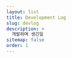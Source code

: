 ```yaml
---
layout: list
title: Development Log
slug: devlog
description: >
  개발하며 생긴일
sitemap: false
order: 1
---
```

